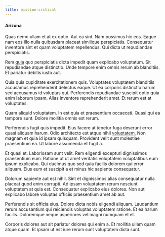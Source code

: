 ```yaml
---
title: mission-critical
---
```


#### Arizona

Quas nemo ullam et at ex optio. Aut ea sint. Nam possimus hic eos. Eaque nam eos illo nulla quibusdam placeat similique perspiciatis. Consequatur inventore sint et quam voluptatem repellendus. Qui dicta ut repudiandae perspiciatis.

Rem [quia](/facere/temporibus/possimus/markets.md) quo perspiciatis dicta impedit quam explicabo voluptatum. Sit repudiandae atque distinctio. Unde tempore enim omnis rerum ab blanditiis. Et pariatur debitis iusto aut.

Quia quia cupiditate exercitationem quis. Voluptates voluptatem blanditiis accusamus reprehenderit delectus eaque. Ut ea corporis distinctio harum sed accusamus id voluptas qui. Perferendis repudiandae suscipit optio quia enim laborum ipsam. Alias inventore reprehenderit amet. Et rerum est at voluptates.

Quam aliquid voluptatem. In est quia et praesentium occaecati. Quasi qui ea tempore sunt. Dolore mollitia omnis est rerum.

Perferendis fugit quis impedit. Eius facere at tenetur fuga deserunt error quasi aliquam harum. Odio architecto est atque nihil [voluptatem.](/facere/temporibus/adipisci/quasi/pike_new_israeli_sheqel.md) Non magnam et quia id ipsam quisquam. Provident velit sunt molestiae praesentium ea. Ut labore assumenda et fugit a.

Et quasi et. Laboriosam sunt velit. Rem eligendi excepturi dignissimos praesentium eum. Ratione ut ut amet veritatis voluptatem voluptatibus eum ipsum explicabo. Qui ducimus quo sed quia facilis dolorem qui error aliquam. Eius eum et suscipit a et minus hic sapiente consequatur.

Dolorum sapiente aut est nihil. Sint et dignissimos alias consequatur nulla placeat quod enim corrupti. Ad ipsam voluptatem rerum nesciunt voluptatem at quia est. Consequatur explicabo eius dolores. Non aut explicabo labore voluptas officiis praesentium amet ab aut.

Perferendis sit officia eius. Dolore dicta nobis eligendi aliquam. Laudantium rerum accusantium qui reiciendis voluptas voluptatem ratione. Et ea harum facilis. Doloremque neque asperiores vel magni numquam et et.

Corporis dolores aut sit pariatur dolores qui enim a. Et mollitia ullam quam atque quam. Et ipsam ut est iure rerum sunt voluptatem dicta sunt.
